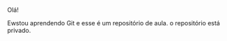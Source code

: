 Olá!

Ewstou aprendendo Git e esse é um repositório de aula. o repositório está privado.
<!---
cristiannobrega/cristiannobrega is a ✨ special ✨ repository because its `README.md` (this file) appears on your GitHub profile.
You can click the Preview link to take a look at your changes.
--->
